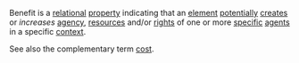 Benefit is a [relational](https://github.com/gcassel/Modular-Organization-Terminology/blob/master/terms/relationship.md) [property](https://github.com/gcassel/Modular-Organization-Terminology/blob/master/terms/property.md) indicating that an [element](https://github.com/gcassel/Modular-Organization-Terminology/blob/master/terms/element.md) [potentially](https://github.com/gcassel/Modular-Organization-Terminology/blob/master/terms/potential.md) [creates](https://github.com/gcassel/Modular-Organization-Terminology/blob/master/terms/creation.md) or *increases* [agency](https://github.com/gcassel/Modular-Organization-Terminology/blob/master/terms/agency.md), [resources](https://github.com/gcassel/Modular-Organization-Terminology/blob/master/terms/resource.md) and/or [rights](https://github.com/gcassel/Modular-Organization-Terminology/blob/master/terms/right.md) of one or more [specific](https://github.com/gcassel/Modular-Organization-Terminology/blob/master/terms/specific.md) [agents](https://github.com/gcassel/Modular-Organization-Terminology/blob/master/terms/agent.md) in a specific [context](https://github.com/gcassel/Modular-Organization-Terminology/blob/master/terms/context.md).

See also the complementary term [cost](https://github.com/gcassel/Modular-Organization-Terminology/blob/master/terms/cost.md).
